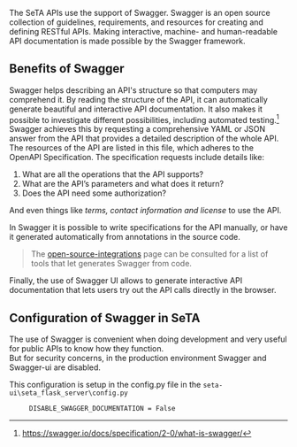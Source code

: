 The SeTA APIs use the support of Swagger.  Swagger is an open source collection of guidelines, requirements, and resources for creating and defining RESTful APIs. Making interactive, machine- and human-readable API documentation is made possible by the Swagger framework.          



## Benefits of Swagger
Swagger helps describing an API's structure so that computers may comprehend it. By reading the structure of the API, it can automatically generate beautiful and interactive API documentation. It also makes it possible to investigate different possibilities, including automated testing.[^1]     
Swagger achieves this by requesting a comprehensive YAML or JSON answer from the API that provides a detailed description of the whole API. The resources of the API are listed in this file, which adheres to the OpenAPI Specification. The specification requests include details like:

1. What are all the operations that the API supports?
2. What are the API’s parameters and what does it return?
3. Does the API need some authorization?

And even things like *terms, contact information and license* to use the API.

In Swagger it is possible to write specifications for the API manually, or have it generated automatically from annotations in the source code.      

> The [open-source-integrations](swagger.io/open-source-integrations) page can be consulted for a list of tools that let generates Swagger from code. 


Finally, the use of Swagger UI allows to generate interactive API documentation that lets users try out the API calls directly in the browser.


## Configuration of Swagger in SeTA 
The use of Swagger is convenient when doing development and very useful for public APIs to know how they function.     
But for security concerns, in the production environment Swagger and Swagger-ui are disabled.      

This configuration is setup in the config.py file in the `seta-ui\seta_flask_server\config.py`
```
     DISABLE_SWAGGER_DOCUMENTATION = False
```


[^1]: https://swagger.io/docs/specification/2-0/what-is-swagger/